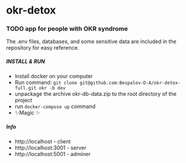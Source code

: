 # okr-detox
###  TODO app for people with OKR syndrome  
    
The .env files, databases, and some sensitive data are included in the repository for easy reference.
#####  INSTALL & RUN
- Install docker on your computer
- Run command: ```git clone git@github.com:Bespalov-D-A/okr-detox-full.git okr -b dev```
- unpackage the archive okr-db-data.zip to the root directory of the project
- run ```docker-compose up``` command
- ✨Magic ✨

##### Info
- http://localhost - client
- http://localhost:3001 - server
- http://localhost:5001 - adminer
